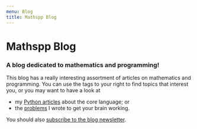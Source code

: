 ```yaml
---
menu: Blog
title: Mathspp Blog
---
```


# Mathspp Blog

### A blog dedicated to mathematics and programming!

This blog has a really interesting assortment of articles on mathematics and programming. You can use the tags to your right to find topics that interest you, or you may want to have a look at

 - my [Python articles](./pydonts) about the core language; or
 - the [problems](./problems) I wrote to get your brain working.

You should also [subscribe to the blog newsletter](/subscribe).
